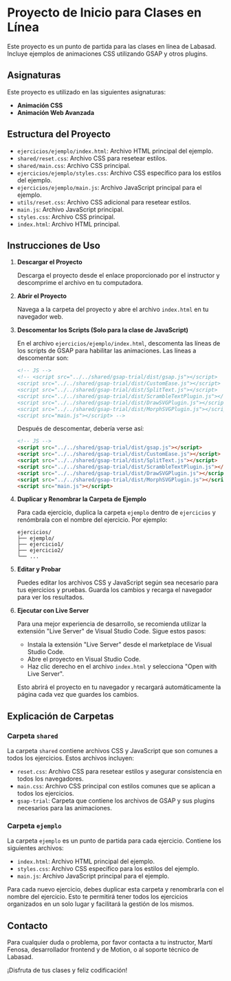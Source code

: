 # Proyecto de Inicio para Clases en Línea

Este proyecto es un punto de partida para las clases en línea de Labasad. Incluye ejemplos de animaciones CSS utilizando GSAP y otros plugins.

## Asignaturas

Este proyecto es utilizado en las siguientes asignaturas:
- **Animación CSS**
- **Animación Web Avanzada**

## Estructura del Proyecto

- `ejercicios/ejemplo/index.html`: Archivo HTML principal del ejemplo.
- `shared/reset.css`: Archivo CSS para resetear estilos.
- `shared/main.css`: Archivo CSS principal.
- `ejercicios/ejemplo/styles.css`: Archivo CSS específico para los estilos del ejemplo.
- `ejercicios/ejemplo/main.js`: Archivo JavaScript principal para el ejemplo.
- `utils/reset.css`: Archivo CSS adicional para resetear estilos.
- `main.js`: Archivo JavaScript principal.
- `styles.css`: Archivo CSS principal.
- `index.html`: Archivo HTML principal.

## Instrucciones de Uso

1. **Descargar el Proyecto**

   Descarga el proyecto desde el enlace proporcionado por el instructor y descomprime el archivo en tu computadora.

2. **Abrir el Proyecto**

   Navega a la carpeta del proyecto y abre el archivo `index.html` en tu navegador web.

3. **Descomentar los Scripts (Solo para la clase de JavaScript)**

   En el archivo `ejercicios/ejemplo/index.html`, descomenta las líneas de los scripts de GSAP para habilitar las animaciones. Las líneas a descomentar son:

   ```html
   <!-- JS -->
   <!-- <script src="../../shared/gsap-trial/dist/gsap.js"></script>
   <script src="../../shared/gsap-trial/dist/CustomEase.js"></script>
   <script src="../../shared/gsap-trial/dist/SplitText.js"></script>
   <script src="../../shared/gsap-trial/dist/ScrambleTextPlugin.js"></script>
   <script src="../../shared/gsap-trial/dist/DrawSVGPlugin.js"></script>
   <script src="../../shared/gsap-trial/dist/MorphSVGPlugin.js"></script>
   <script src="main.js"></script> -->
   ```

   Después de descomentar, debería verse así:

   ```html
   <!-- JS -->
   <script src="../../shared/gsap-trial/dist/gsap.js"></script>
   <script src="../../shared/gsap-trial/dist/CustomEase.js"></script>
   <script src="../../shared/gsap-trial/dist/SplitText.js"></script>
   <script src="../../shared/gsap-trial/dist/ScrambleTextPlugin.js"></script>
   <script src="../../shared/gsap-trial/dist/DrawSVGPlugin.js"></script>
   <script src="../../shared/gsap-trial/dist/MorphSVGPlugin.js"></script>
   <script src="main.js"></script>
   ```

4. **Duplicar y Renombrar la Carpeta de Ejemplo**

   Para cada ejercicio, duplica la carpeta `ejemplo` dentro de `ejercicios` y renómbrala con el nombre del ejercicio. Por ejemplo:

   ```
   ejercicios/
   ├── ejemplo/
   ├── ejercicio1/
   ├── ejercicio2/
   └── ...
   ```

5. **Editar y Probar**

   Puedes editar los archivos CSS y JavaScript según sea necesario para tus ejercicios y pruebas. Guarda los cambios y recarga el navegador para ver los resultados.

6. **Ejecutar con Live Server**

   Para una mejor experiencia de desarrollo, se recomienda utilizar la extensión "Live Server" de Visual Studio Code. Sigue estos pasos:

   - Instala la extensión "Live Server" desde el marketplace de Visual Studio Code.
   - Abre el proyecto en Visual Studio Code.
   - Haz clic derecho en el archivo `index.html` y selecciona "Open with Live Server".

   Esto abrirá el proyecto en tu navegador y recargará automáticamente la página cada vez que guardes los cambios.

## Explicación de Carpetas

### Carpeta `shared`

La carpeta `shared` contiene archivos CSS y JavaScript que son comunes a todos los ejercicios. Estos archivos incluyen:

- `reset.css`: Archivo CSS para resetear estilos y asegurar consistencia en todos los navegadores.
- `main.css`: Archivo CSS principal con estilos comunes que se aplican a todos los ejercicios.
- `gsap-trial`: Carpeta que contiene los archivos de GSAP y sus plugins necesarios para las animaciones.

### Carpeta `ejemplo`

La carpeta `ejemplo` es un punto de partida para cada ejercicio. Contiene los siguientes archivos:

- `index.html`: Archivo HTML principal del ejemplo.
- `styles.css`: Archivo CSS específico para los estilos del ejemplo.
- `main.js`: Archivo JavaScript principal para el ejemplo.

Para cada nuevo ejercicio, debes duplicar esta carpeta y renombrarla con el nombre del ejercicio. Esto te permitirá tener todos los ejercicios organizados en un solo lugar y facilitará la gestión de los mismos.

## Contacto

Para cualquier duda o problema, por favor contacta a tu instructor, Martí Fenosa, desarrollador frontend y de Motion, o al soporte técnico de Labasad.

¡Disfruta de tus clases y feliz codificación!
